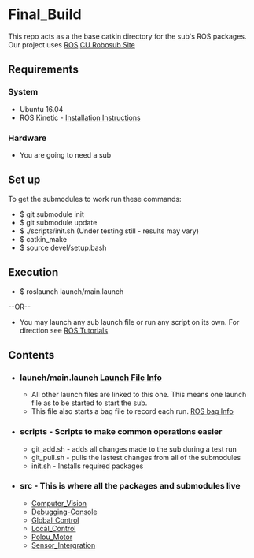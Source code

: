 # Final_Build
This repo acts as a the base catkin directory for the sub's ROS packages.
Our project uses [ROS](http://wiki.ros.org/)
[CU Robosub Site](http://curobotics.org/robosub-2017)
## Requirements
### System
* Ubuntu 16.04
* ROS Kinetic - [Installation Instructions](http://wiki.ros.org/kinetic/Installation/Ubuntu)
### Hardware
* You are going to need a sub
## Set up
To get the submodules to work run these commands:
* $ git submodule init
* $ git submodule update
* $ ./scripts/init.sh (Under testing still - results may vary)
* $ catkin_make
* $ source devel/setup.bash
## Execution
* $ roslaunch launch/main.launch

--OR--

* You may launch any sub launch file or run any script on its own. For direction see [ROS Tutorials](http://wiki.ros.org/ROS/Tutorials)
## Contents
* ### launch/main.launch [Launch File Info](http://wiki.ros.org/roslaunch)
  * All other launch files are linked to this one. This means one launch file as to be started to start the sub.
  * This file also starts a bag file to record each run. [ROS bag Info](http://wiki.ros.org/Bags)
* ### scripts - Scripts to make common operations easier
  * git_add.sh - adds all changes made to the sub during a test run
  * git_pull.sh - pulls the lastest changes from all of the submodules
  * init.sh - Installs required packages
* ### src - This is where all the packages and submodules live
  * [Computer_Vision](https://github.com/CU-Robosub/Computer_Vision)
  * [Debugging-Console](https://github.com/CU-Robosub/Debugging-Console)
  * [Global_Control](https://github.com/CU-Robosub/Global_Control)
  * [Local_Control](https://github.com/CU-Robosub/Local_Control)
  * [Polou_Motor](https://github.com/CU-Robosub/Pololu_Motor)
  * [Sensor_Intergration](https://github.com/CU-Robosub/Sensor_Intergration)
  

